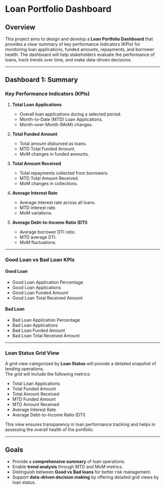 # Loan Portfolio Dashboard

## Overview
This project aims to design and develop a **Loan Portfolio Dashboard** that provides a clear summary of key performance indicators (KPIs) for monitoring loan applications, funded amounts, repayments, and borrower health. The dashboard will help stakeholders evaluate the performance of loans, track trends over time, and make data-driven decisions.

---

## Dashboard 1: Summary

### Key Performance Indicators (KPIs)

1. **Total Loan Applications**
   - Overall loan applications during a selected period.
   - Month-to-Date (MTD) Loan Applications.
   - Month-over-Month (MoM) changes.

2. **Total Funded Amount**
   - Total amount disbursed as loans.
   - MTD Total Funded Amount.
   - MoM changes in funded amounts.

3. **Total Amount Received**
   - Total repayments collected from borrowers.
   - MTD Total Amount Received.
   - MoM changes in collections.

4. **Average Interest Rate**
   - Average interest rate across all loans.
   - MTD interest rate.
   - MoM variations.

5. **Average Debt-to-Income Ratio (DTI)**
   - Average borrower DTI ratio.
   - MTD average DTI.
   - MoM fluctuations.

---

### Good Loan vs Bad Loan KPIs

#### Good Loan
- Good Loan Application Percentage  
- Good Loan Applications  
- Good Loan Funded Amount  
- Good Loan Total Received Amount  

#### Bad Loan
- Bad Loan Application Percentage  
- Bad Loan Applications  
- Bad Loan Funded Amount  
- Bad Loan Total Received Amount  

---

### Loan Status Grid View
A grid view categorized by **Loan Status** will provide a detailed snapshot of lending operations.  
The grid will include the following metrics:
- Total Loan Applications  
- Total Funded Amount  
- Total Amount Received  
- MTD Funded Amount  
- MTD Amount Received  
- Average Interest Rate  
- Average Debt-to-Income Ratio (DTI)  

This view ensures transparency in loan performance tracking and helps in assessing the overall health of the portfolio.

---

## Goals
- Provide a **comprehensive summary** of loan operations.  
- Enable **trend analysis** through MTD and MoM metrics.  
- Distinguish between **Good vs Bad loans** for better risk management.  
- Support **data-driven decision making** by offering detailed grid views by loan status.
